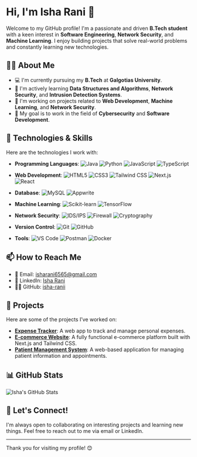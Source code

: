 # Hi, I'm Isha Rani 👋

Welcome to my GitHub profile! I'm a passionate and driven **B.Tech student** with a keen interest in **Software Engineering**, **Network Security**, and **Machine Learning**. I enjoy building projects that solve real-world problems and constantly learning new technologies.

## 👩‍💻 About Me

- 💻 I'm currently pursuing my **B.Tech** at **Galgotias University**.
- 🌱 I'm actively learning **Data Structures and Algorithms**, **Network Security**, and **Intrusion Detection Systems**.
- 🔭 I'm working on projects related to **Web Development**, **Machine Learning**, and **Network Security**.
- 🎯 My goal is to work in the field of **Cybersecurity** and **Software Development**.

## 🔧 Technologies & Skills

Here are the technologies I work with:

- **Programming Languages**: 
  ![Java](https://img.shields.io/badge/Java-007396?style=flat&logo=java&logoColor=white)
  ![Python](https://img.shields.io/badge/Python-3776AB?style=flat&logo=python&logoColor=white)
  ![JavaScript](https://img.shields.io/badge/JavaScript-F7DF1E?style=flat&logo=javascript&logoColor=black)
  ![TypeScript](https://img.shields.io/badge/TypeScript-3178C6?style=flat&logo=typescript&logoColor=white)

- **Web Development**: 
  ![HTML5](https://img.shields.io/badge/HTML5-E34F26?style=flat&logo=html5&logoColor=white)
  ![CSS3](https://img.shields.io/badge/CSS3-1572B6?style=flat&logo=css3&logoColor=white)
  ![Tailwind CSS](https://img.shields.io/badge/Tailwind%20CSS-06B6D4?style=flat&logo=tailwindcss&logoColor=white)
  ![Next.js](https://img.shields.io/badge/Next.js-000000?style=flat&logo=next.js&logoColor=white)
  ![React](https://img.shields.io/badge/React-61DAFB?style=flat&logo=react&logoColor=black)

- **Database**: 
  ![MySQL](https://img.shields.io/badge/MySQL-4479A1?style=flat&logo=mysql&logoColor=white)
  ![Appwrite](https://img.shields.io/badge/Appwrite-000000?style=flat&logo=appwrite&logoColor=white)

- **Machine Learning**: 
  ![Scikit-learn](https://img.shields.io/badge/Scikit--learn-F7931E?style=flat&logo=scikit-learn&logoColor=white)
  ![TensorFlow](https://img.shields.io/badge/TensorFlow-FF6F00?style=flat&logo=tensorflow&logoColor=white)

- **Network Security**: 
  ![IDS/IPS](https://img.shields.io/badge/IDS%2FIPS-000000?style=flat&logo=security&logoColor=white)
  ![Firewall](https://img.shields.io/badge/Firewall-FF4F00?style=flat&logo=firewall&logoColor=white)
  ![Cryptography](https://img.shields.io/badge/Cryptography-007BFF?style=flat&logo=cryptography&logoColor=white)

- **Version Control**: 
  ![Git](https://img.shields.io/badge/Git-F05032?style=flat&logo=git&logoColor=white)
  ![GitHub](https://img.shields.io/badge/GitHub-181717?style=flat&logo=github&logoColor=white)

- **Tools**: 
  ![VS Code](https://img.shields.io/badge/VS%20Code-007ACC?style=flat&logo=visualstudiocode&logoColor=white)
  ![Postman](https://img.shields.io/badge/Postman-FF6C37?style=flat&logo=postman&logoColor=white)
  ![Docker](https://img.shields.io/badge/Docker-2496ED?style=flat&logo=docker&logoColor=white)

## 📫 How to Reach Me

- 📧 Email: [isharani6565@gmail.com](mailto:isharani6565@gmail.com)
- 💼 LinkedIn: [Isha Rani](https://www.linkedin.com/in/isharannii/)
- 🧑‍💻 GitHub: [isha-ranii](https://github.com/isha-ranii)

## 🚀 Projects

Here are some of the projects I’ve worked on:

- [**Expense Tracker**](https://github.com/isha-ranii/Expensetracker): A web app to track and manage personal expenses.
- [**E-commerce Website**](https://github.com/isha-ranii/E-commerce): A fully functional e-commerce platform built with Next.js and Tailwind CSS.
- [**Patient Management System**](https://github.com/isha-ranii/Patient-Management-System): A web-based application for managing patient information and appointments.

## 📊 GitHub Stats

![Isha's GitHub Stats](https://github-readme-stats.vercel.app/api?username=isha-ranii&show_icons=true&hide_title=true&count_private=true&hide=prs)

## 🤝 Let's Connect!

I'm always open to collaborating on interesting projects and learning new things. Feel free to reach out to me via email or LinkedIn.

---

Thank you for visiting my profile! 😊


